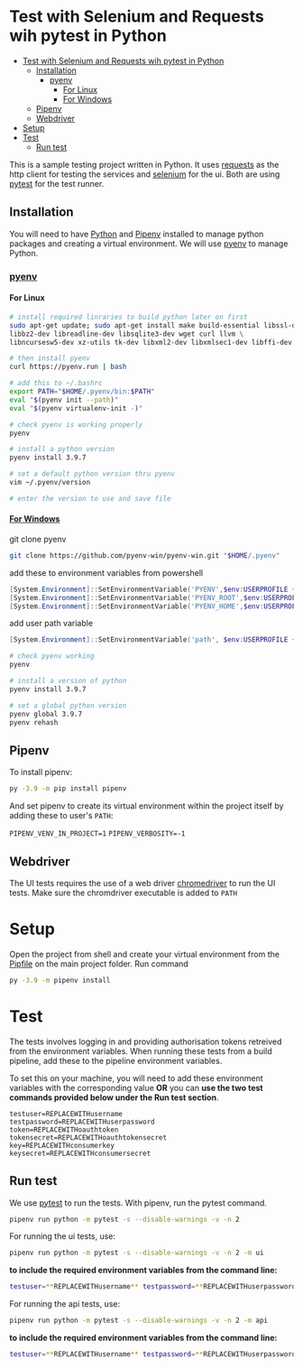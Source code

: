 # Test with Selenium and Requests wih pytest in Python

- [Test with Selenium and Requests wih pytest in Python](#test-with-selenium-and-requests-wih-pytest-in-python)
  - [Installation](#installation)
    - [pyenv](#pyenv)
      - [For Linux](#for-linux)
      - [For Windows](#for-windows)
  - [Pipenv](#pipenv)
  - [Webdriver](#webdriver)
- [Setup](#setup)
- [Test](#test)
  - [Run test](#run-test)

This is a sample testing project written in Python. It uses [requests](https://docs.python-requests.org/en/master) as the http client for testing the services and [selenium](https://github.com/SeleniumHQ/selenium/tree/trunk/py) for the ui. Both are using [pytest](https://docs.pytest.org/en/latest) for the test runner.

## Installation

You will need to have [Python](https://www.python.org/) and [Pipenv](https://pypi.org/project/pipenv/) installed to manage python packages and creating a virtual environment. We will use [pyenv](https://github.com/pyenv/pyenv) to manage Python.

### [pyenv](https://github.com/pyenv/pyenv)

#### For Linux

```bash
# install required linraries to build python later on first
sudo apt-get update; sudo apt-get install make build-essential libssl-dev zlib1g-dev \
libbz2-dev libreadline-dev libsqlite3-dev wget curl llvm \
libncursesw5-dev xz-utils tk-dev libxml2-dev libxmlsec1-dev libffi-dev liblzma-dev

# then install pyenv
curl https://pyenv.run | bash

# add this to ~/.bashrc
export PATH="$HOME/.pyenv/bin:$PATH"
eval "$(pyenv init --path)"
eval "$(pyenv virtualenv-init -)"

# check pyenv is working properly
pyenv

# install a python version
pyenv install 3.9.7

# set a default python version thru pyenv
vim ~/.pyenv/version

# enter the version to use and save file
```

#### [For Windows](https://github.com/pyenv-win/pyenv-win)

git clone pyenv

```bash
git clone https://github.com/pyenv-win/pyenv-win.git "$HOME/.pyenv"
```

add these to environment variables from powershell

```powershell
[System.Environment]::SetEnvironmentVariable('PYENV',$env:USERPROFILE + "\.pyenv\pyenv-win\","User")
[System.Environment]::SetEnvironmentVariable('PYENV_ROOT',$env:USERPROFILE + "\.pyenv\pyenv-win\","User")
[System.Environment]::SetEnvironmentVariable('PYENV_HOME',$env:USERPROFILE + "\.pyenv\pyenv-win\","User")

```

add user path variable

```powershell
[System.Environment]::SetEnvironmentVariable('path', $env:USERPROFILE + "\.pyenv\pyenv-win\bin;" + $env:USERPROFILE + "\.pyenv\pyenv-win\shims;" + [System.Environment]::GetEnvironmentVariable('path', "User"),"User")

```

```bash
# check pyenv working
pyenv

# install a version of python
pyenv install 3.9.7

# set a global python version
pyenv global 3.9.7
pyenv rehash
```

## Pipenv

To install pipenv:
```bash
py -3.9 -m pip install pipenv
```

And set pipenv to create its virtual environment within the project itself by adding these to user's `PATH`:

`PIPENV_VENV_IN_PROJECT=1`
`PIPENV_VERBOSITY=-1`

## Webdriver

The UI tests requires the use of a web driver [chromedriver](https://chromedriver.chromium.org/) to run the UI tests. Make sure the chromdriver executable is added to `PATH`

# Setup

Open the project from shell and create your virtual environment from the [Pipfile](Pipfile) on the main project folder. Run command

```bash
py -3.9 -m pipenv install
```

# Test

The tests involves logging in and providing authorisation tokens retreived from the environment variables. When running these tests from a build pipeline, add these to the pipeline environment variables.

To set this on your machine, you will need to add these environment variables with the corresponding value **OR** you can **use the two test commands provided below under the Run test section**.

```text
testuser=REPLACEWITHusername
testpassword=REPLACEWITHuserpassword
token=REPLACEWITHoauthtoken
tokensecret=REPLACEWITHoauthtokensecret
key=REPLACEWITHconsumerkey
keysecret=REPLACEWITHconsumersecret
```
## Run test

We use [pytest](https://pypi.org/project/pytest/) to run the tests. With pipenv, run the pytest command.

```bash
pipenv run python -m pytest -s --disable-warnings -v -n 2
```

For running the ui tests, use:
```bash
pipenv run python -m pytest -s --disable-warnings -v -n 2 -m ui
```

**to include the required environment variables from the command line:**
```bash
testuser=**REPLACEWITHusername** testpassword=**REPLACEWITHuserpassword** token=**REPLACEWITHoauthtoken** tokensecret=**REPLACEWITHoauthtokensecret** key=**REPLACEWITHconsumerkey** keysecret=**REPLACEWITHconsumersecret** pipenv run python -m pytest -s --disable-warnings -v -n 2 -m ui
```

For running the api tests, use:
```bash
pipenv run python -m pytest -s --disable-warnings -v -n 2 -m api
```

**to include the required environment variables from the command line:**
```bash
testuser=**REPLACEWITHusername** testpassword=**REPLACEWITHuserpassword** token=**REPLACEWITHoauthtoken** tokensecret=**REPLACEWITHoauthtokensecret** key=**REPLACEWITHconsumerkey** keysecret=**REPLACEWITHconsumersecret** pipenv run python -m pytest -s --disable-warnings -v -n 2 -m api
```
